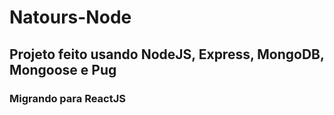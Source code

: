 # Natours-Node

## Projeto feito usando NodeJS, Express, MongoDB, Mongoose e Pug

### Migrando para ReactJS
